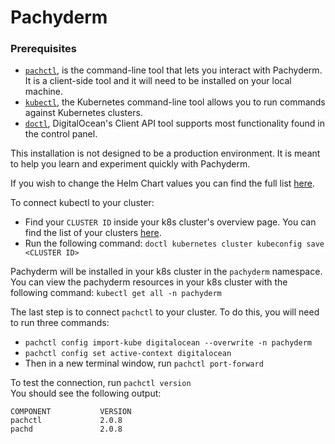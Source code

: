 <!-- SPDX-FileCopyrightText: © 2022 Pachyderm, Inc. <info@pachyderm.com> -->
# Pachyderm

### Prerequisites

- [`pachctl`](https://docs.pachyderm.com/latest/getting_started/local_installation/#install-pachctl), is the command-line tool that lets you interact with Pachyderm. It is a client-side tool and it will need to be installed on your local machine.
- [`kubectl`](https://kubernetes.io/docs/tasks/tools/#kubectl), the Kubernetes command-line tool allows you to run commands against Kubernetes clusters.
- [`doctl`](https://docs.digitalocean.com/reference/doctl/how-to/install/), DigitalOcean's Client API tool supports most functionality found in the control panel. 

This installation is not designed to be a production environment. It is meant to help you learn and experiment quickly with Pachyderm.

If you wish to change the Helm Chart values you can find the full list [here](https://docs.pachyderm.com/latest/reference/helm_values/).

To connect kubectl to your cluster:  
- Find your `CLUSTER ID` inside your k8s cluster's overview page. You can find the list of your clusters [here](https://cloud.digitalocean.com/kubernetes/clusters).
- Run the following command: `doctl kubernetes cluster kubeconfig save <CLUSTER ID>`

Pachyderm will be installed in your k8s cluster in the `pachyderm` namespace.
You can view the pachyderm resources in your k8s cluster with the following command: `kubectl get all -n pachyderm`

The last step is to connect `pachctl` to your cluster. To do this, you will need to run three commands:  
- `pachctl config import-kube digitalocean --overwrite -n pachyderm`  
- `pachctl config set active-context digitalocean`
- Then in a new terminal window, run `pachctl port-forward`  

To test the connection, run `pachctl version`  
You should see the following output:  
```
COMPONENT           VERSION             
pachctl             2.0.8               
pachd               2.0.8      
```